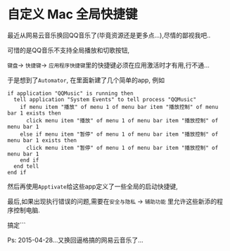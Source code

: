 # 自定义 Mac 全局快捷键

最近从网易云音乐换回QQ音乐了(毕竟资源还是更多点...),尽情的鄙视我吧..

可惜的是QQ音乐不支持全局播放和切歌按钮,

`键盘`-> `快捷键`-> `应用程序快捷键`里的快捷键必须在应用激活时才有用,行不通...

于是想到了`Automator`, 在里面新建了几个简单的app, 例如

```applescript
if application "QQMusic" is running then
  tell application "System Events" to tell process "QQMusic"
    if menu item "播放" of menu 1 of menu bar item "播放控制" of menu bar 1 exists then
      click menu item "播放" of menu 1 of menu bar item "播放控制" of menu bar 1
    else if menu item "暂停" of menu 1 of menu bar item "播放控制" of menu bar 1 exists then
      click menu item "暂停" of menu 1 of menu bar item "播放控制" of menu bar 1
    end if
  end tell
end if
```

然后再使用`Apptivate`给这些app定义了一些全局的启动快捷键,

最后,如果出现执行错误的问题,需要在`安全与隐私` -> `辅助功能` 里允许这些新添的程序控制电脑.

搞定```

Ps: 2015-04-28...又换回逼格搞的网易云音乐了...